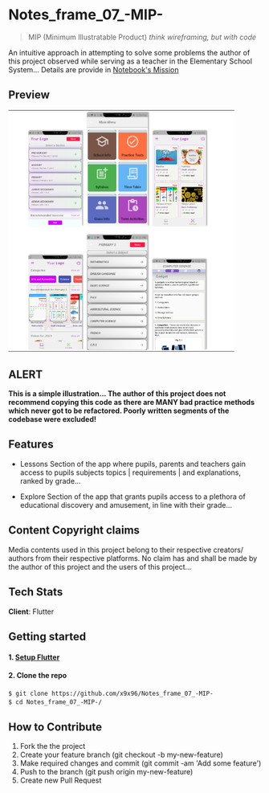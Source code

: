# Notes_frame_07_-MIP-

> MIP (Minimum Illustratable Product) *think wireframing, but with code*  

An intuitive approach in attempting to solve some problems the author of this project observed while serving as a teacher in the Elementary School System... Details are provide in [Notebook's Mission](Revised_Mobile_app_Development_Proposal.pdf)  

## Preview
<img src="s1.png" alt="product illustration" width="450">


## ALERT
**This is a simple illustration... The author of this project does not recommend copying this code as there are MANY bad practice methods which never got to be refactored. Poorly written segments of the codebase were excluded!**

## Features
- Lessons Section of the app where pupils, parents and teachers gain access to pupils subjects topics | requirements | and explanations, ranked by grade...

- Explore Section of the app that grants pupils access to a plethora of educational discovery and amusement, in line with their grade...


## Content Copyright claims
Media contents used in this project belong to their respective creators/ authors from their respective platforms. No claim has and shall be made by the author of this project and the users of this project...


## Tech Stats
**Client**: Flutter


## Getting started

#### 1. [Setup Flutter](https://flutter.io/setup/)

#### 2. Clone the repo

```sh
$ git clone https://github.com/x9x96/Notes_frame_07_-MIP-
$ cd Notes_frame_07_-MIP-/
```


## How to Contribute
1. Fork the the project
2. Create your feature branch (git checkout -b my-new-feature)
3. Make required changes and commit (git commit -am 'Add some feature')
4. Push to the branch (git push origin my-new-feature)
5. Create new Pull Request
